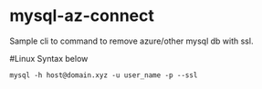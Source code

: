 # mysql-az-connect
Sample cli to command to remove azure/other mysql db with ssl.

#Linux Syntax below
```
mysql -h host@domain.xyz -u user_name -p --ssl 
```
